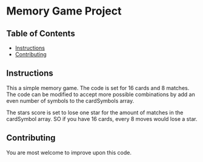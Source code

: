 # Memory Game Project

## Table of Contents

* [Instructions](#instructions)
* [Contributing](#contributing)

## Instructions

This a simple memory game. The code is set for 16 cards and 8 matches. The code can be modified to accept more possible combinations by add an even number of symbols to the cardSymbols array.

The stars score is set to lose one star for the amount of matches in the cardSymbol array. SO if you have 16 cards, every 8 moves would lose a star.

## Contributing

You are most welcome to improve upon this code.
